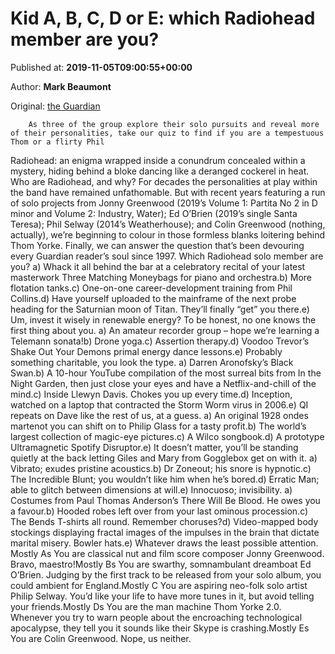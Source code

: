 
# Kid A, B, C, D or E: which Radiohead member are you?

Published at: **2019-11-05T09:00:55+00:00**

Author: **Mark Beaumont**

Original: [the Guardian](https://www.theguardian.com/music/2019/nov/05/which-radiohead-member-are-you)


        As three of the group explore their solo pursuits and reveal more of their personalities, take our quiz to find if you are a tempestuous Thom or a flirty Phil
      
Radiohead: an enigma wrapped inside a conundrum concealed within a mystery, hiding behind a bloke dancing like a deranged cockerel in heat. Who are Radiohead, and why? For decades the personalities at play within the band have remained unfathomable. But with recent years featuring a run of solo projects from Jonny Greenwood (2019’s Volume 1: Partita No 2 in D minor and Volume 2: Industry, Water); Ed O’Brien (2019’s single Santa Teresa); Phil Selway (2014’s Weatherhouse); and Colin Greenwood (nothing, actually), we’re beginning to colour in those formless blanks loitering behind Thom Yorke. Finally, we can answer the question that’s been devouring every Guardian reader’s soul since 1997. Which Radiohead solo member are you?
a) Whack it all behind the bar at a celebratory recital of your latest masterwork Three Matching Moneybags for piano and orchestra.b) More flotation tanks.c) One-on-one career-development training from Phil Collins.d) Have yourself uploaded to the mainframe of the next probe heading for the Saturnian moon of Titan. They’ll finally “get” you there.e) Um, invest it wisely in renewable energy? To be honest, no one knows the first thing about you.
a) An amateur recorder group – hope we’re learning a Telemann sonata!b) Drone yoga.c) Assertion therapy.d) Voodoo Trevor’s Shake Out Your Demons primal energy dance lessons.e) Probably something charitable, you look the type.
a) Darren Aronofsky’s Black Swan.b) A 10-hour YouTube compilation of the most surreal bits from In the Night Garden, then just close your eyes and have a Netflix-and-chill of the mind.c) Inside Llewyn Davis. Chokes you up every time.d) Inception, watched on a laptop that contracted the Storm Worm virus in 2006.e) QI repeats on Dave like the rest of us, at a guess.
a) An original 1928 ondes martenot you can shift on to Philip Glass for a tasty profit.b) The world’s largest collection of magic-eye pictures.c) A Wilco songbook.d) A prototype Ultramagnetic Spotify Disruptor.e) It doesn’t matter, you’ll be standing quietly at the back letting Giles and Mary from Gogglebox get on with it.
a) Vibrato; exudes pristine acoustics.b) Dr Zoneout; his snore is hypnotic.c) The Incredible Blunt; you wouldn’t like him when he’s bored.d) Erratic Man; able to glitch between dimensions at will.e) Innocuoso; invisibility.
a) Costumes from Paul Thomas Anderson’s There Will Be Blood. He owes you a favour.b) Hooded robes left over from your last ominous procession.c) The Bends T-shirts all round. Remember choruses?d) Video-mapped body stockings displaying fractal images of the impulses in the brain that dictate marital misery. Bowler hats.e) Whatever draws the least possible attention.
Mostly As You are classical nut and film score composer Jonny Greenwood. Bravo, maestro!Mostly Bs You are swarthy, somnambulant dreamboat Ed O’Brien. Judging by the first track to be released from your solo album, you could ambient for England.Mostly C You are aspiring neo-folk solo artist Philip Selway. You’d like your life to have more tunes in it, but avoid telling your friends.Mostly Ds You are the man machine Thom Yorke 2.0. Whenever you try to warn people about the encroaching technological apocalypse, they tell you it sounds like their Skype is crashing.Mostly Es You are Colin Greenwood. Nope, us neither.
